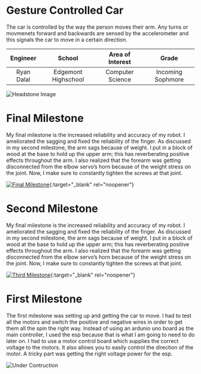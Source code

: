 ﻿# Gesture Controlled Car
The car is controlled by the way the person moves their arm.  Any turns or movmenets forward and backwards are sensed by the accelerometer and this signals the car to move in a certain direction.

| **Engineer** | **School** | **Area of Interest** | **Grade** |
|:--:|:--:|:--:|:--:|
| Ryan Dalal | Edgemont Highschool | Computer Science | Incoming Sophmore

![Headstone Image](https://bluestampengineering.com/wp-content/uploads/2016/05/improve.jpg)
  
# Final Milestone
My final milestone is the increased reliability and accuracy of my robot. I ameliorated the sagging and fixed the reliability of the finger. As discussed in my second milestone, the arm sags because of weight. I put in a block of wood at the base to hold up the upper arm; this has reverberating positive effects throughout the arm. I also realized that the forearm was getting disconnected from the elbow servo’s horn because of the weight stress on the joint. Now, I make sure to constantly tighten the screws at that joint. 

[![Final Milestone](https://res.cloudinary.com/marcomontalbano/image/upload/v1612573869/video_to_markdown/images/youtube--F7M7imOVGug-c05b58ac6eb4c4700831b2b3070cd403.jpg )](https://www.youtube.com/watch?v=F7M7imOVGug&feature=emb_logo "Final Milestone"){:target="_blank" rel="noopener"}

# Second Milestone
My final milestone is the increased reliability and accuracy of my robot. I ameliorated the sagging and fixed the reliability of the finger. As discussed in my second milestone, the arm sags because of weight. I put in a block of wood at the base to hold up the upper arm; this has reverberating positive effects throughout the arm. I also realized that the forearm was getting disconnected from the elbow servo’s horn because of the weight stress on the joint. Now, I make sure to constantly tighten the screws at that joint.

[![Third Milestone](https://res.cloudinary.com/marcomontalbano/image/upload/v1612574014/video_to_markdown/images/youtube--y3VAmNlER5Y-c05b58ac6eb4c4700831b2b3070cd403.jpg)](https://www.youtube.com/watch?v=y3VAmNlER5Y&feature=emb_logo "Second Milestone"){:target="_blank" rel="noopener"}
# First Milestone
  

The first milestone was setting up and getting the car to move.  I had to test all the motors and switch the positive and negative wires in order to get them all the spin the right way.  Instead of using an ardunio uno board as the main controller, I used the esp because that is what I am going to need to do later on.  I had to use a motor control board which supplies the correct voltage to the motors.  It also allows you to easily control the direction of the motor.  A tricky part was getting the right voltage power for the esp.

![Under Contruction](https://www.google.com/imgres?imgurl=https%3A%2F%2Ft3.ftcdn.net%2Fjpg%2F03%2F44%2F17%2F18%2F360_F_344171869_h3nxznW93zBoOLuMeIJ3Q3xzanFSN8vu.jpg&imgrefurl=https%3A%2F%2Fwww.fotolia.com%2Ftag%2F%2522under%2520construction%2522%3Foffset%3D0&tbnid=gNsrYt09QAY3gM&vet=12ahUKEwiHlaC7itbxAhWKGt8KHbkjBpIQMygDegUIARDiAQ..i&docid=ejfgwfPXG1lzeM&w=585&h=360&q=under%20construction&ved=2ahUKEwiHlaC7itbxAhWKGt8KHbkjBpIQMygDegUIARDiAQ)
